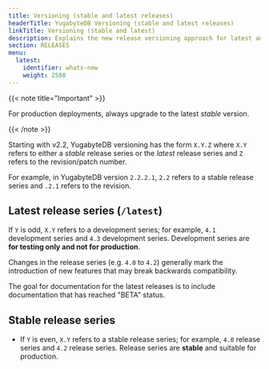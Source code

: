 ```yaml
---
title: Versioning (stable and latest releases)
headerTitle: YugabyteDB Versioning (stable and latest releases)
linkTitle: Versioning (stable and latest)
description: Explains the new release versioning approach for latest and stable releases.
section: RELEASES
menu:
  latest:
    identifier: whats-new
    weight: 2588 
---
```


{{< note title="Important" >}}

For production deployments, always upgrade to the latest *stable* version.

{{< /note >}}

Starting with v2.2, YugabyteDB versioning has the form `X.Y.Z` where `X.Y`
refers to either a *stable* release series or the *latest* release series and `Z`
refers to the revision/patch number.

For example, in YugabyteDB version `2.2.2.1`, ``2.2`` refers to a stable
release series and `.2.1` refers to the revision.

## Latest release series (`/latest`)

If ``Y`` is odd, ``X.Y`` refers to a development series; for example,
  ``4.1`` development series and ``4.3`` development series.
  Development series are **for testing only and not for production**.

Changes in the release series (e.g. ``4.0`` to ``4.2``) generally mark
the introduction of new features that may break backwards compatibility.

The goal for documentation for the latest releases is to include documentation that has reached "BETA" status.

## Stable release series

- If ``Y`` is even, ``X.Y`` refers to a stable release series; for example,
  ``4.0`` release series and ``4.2`` release series. Release series are
  **stable** and suitable for production.